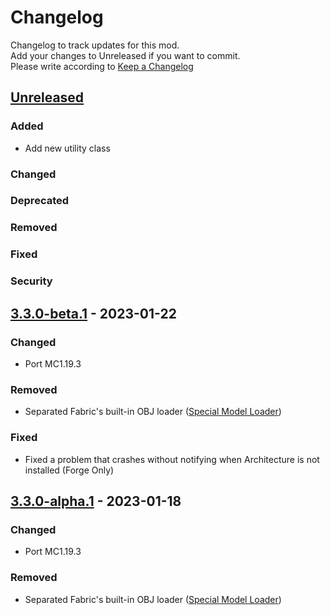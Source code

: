 # Changelog

Changelog to track updates for this mod.  
Add your changes to Unreleased if you want to commit.  
Please write according to [Keep a Changelog](https://keepachangelog.com/en/1.0.0/)

## [Unreleased]

### Added

- Add new utility class

### Changed

### Deprecated

### Removed

### Fixed

### Security

## [3.3.0-beta.1] - 2023-01-22

### Changed

- Port MC1.19.3

### Removed

- Separated Fabric's built-in OBJ loader ([Special Model Loader](https://github.com/TeamFelnull/SpecialModelLoader))

### Fixed

- Fixed a problem that crashes without notifying when Architecture is not installed (Forge Only)

## [3.3.0-alpha.1] - 2023-01-18

### Changed

- Port MC1.19.3

### Removed

- Separated Fabric's built-in OBJ loader ([Special Model Loader](https://github.com/TeamFelnull/SpecialModelLoader))

[Unreleased]: https://github.com/TeamFelnull/OtyacraftEngine/compare/v3.3.0-beta.1...HEAD

[3.3.0-alpha.1]: https://github.com/TeamFelnull/OtyacraftEngine/commits/v3.3.0-alpha.1

[3.3.0-beta.1]: https://github.com/TeamFelnull/OtyacraftEngine/compare/v3.3.0-alpha.1...v3.3.0-beta.1
